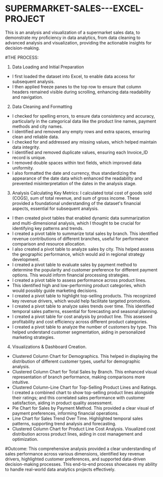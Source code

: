 # SUPERMARKET-SALES---EXCEL-PROJECT
This is an analysis and visualization of a supermarket sales data, to demonstrate my proficiency in data analytics, from data cleaning to advanced analysis and visualization, providing the actionable insights for decision-making.

#THE PROCESS:

1. Data Loading and Initial Preparation
- I first loaded the dataset into Excel, to enable data access for subsequent analysis.
- I then applied freeze panes to the top row to ensure that column headers remained visible during scrolling, enhancing data readability and navigation.

2. Data Cleaning and Formatting
- I checked for spelling errors, to ensure data consistency and accuracy, particularly in the categorical data like the product line names, payment methods and city names.
- I identified and removed any empty rows and extra spaces, ensuring clean and reliable data.
- I checked for and addressed any missing values, which helped maintain data integrity.
- I identified and removed duplicate values, ensuring each Invoice_ID record is unique.
- I removed double spaces within text fields, which improved data uniformity.
- I also formatted the date and currency, thus standardizing the appearance of the date data which enhanced the readability and prevented misinterpretation of the dates in the analysis stage.

3. Analysis
Calculating Key Metrics:
I calculated total cost of goods sold (COGS), sum of total revenue, and sum of gross income.
These provided a foundational understanding of the dataset's financial aspects, essential for subsequent analysis.

- I then created pivot tables that enabled dynamic data summarization and multi-dimensional analysis, which I thought to be crucial for identifying key patterns and trends.
- I created a pivot table to summarize total sales by branch.
This identified revenue contributions of different branches, useful for performance comparison and resource allocation.
- I also created a pivot table to analyze sales by city.
This helped assess the geographic performance, which would aid in regional strategy development.
- I created a pivot table to evaluate sales by payment method to determine the popularity and customer preference for different payment options.
This would inform financial processing strategies.
- I created a pivot table to assess performance across product lines.
- This identified high and low-performing product categories, which would possibly guide marketing decisions.
- I created a pivot table to highlight top-selling products.
This recognized key revenue drivers, which would help facilitate targeted promotions.
- I created a pivot table to analyze sales trends over time.
This identified temporal sales patterns, essential for forecasting and seasonal planning.
- I created a pivot table for cost analysis by product line.
This assessed profitability and cost efficiency across different product categories.
- I created a pivot table to analyze the number of customers by type.
This helped understand customer segmentation, aiding in personalized marketing strategies.

4. Visualizations & Dashboard Creation.
- Clustered Column Chart for Demographics.
This helped in displaying the distribution of different customer types, useful for demographic analysis.
- Clustered Column Chart for Total Sales by Branch.
This enhanced visual representation of branch performance, making comparisons more intuitive.
- Clustered Column-Line Chart for Top-Selling Product Lines and Ratings.
I created a combined chart to show top-selling product lines alongside their ratings; and this correlated sales performance with customer satisfaction, aiding in product quality assessment.
- Pie Chart for Sales by Payment Method.
This provided a clear visual of payment preferences, informing financial operations.
- Line Chart for Sales Trend Over Time.
Highlighted temporal sales patterns, supporting trend analysis and forecasting.
- Clustered Column Chart for Product Line Cost Analysis.
Visualized cost distribution across product lines, aiding in cost management and optimization.

#Outcome:
This comprehensive analysis provided a clear understanding of sales performance across various dimensions, identified key revenue drivers, highlighted customer preferences, and supported data-driven decision-making processes.
This end-to-end process showcases my ability to handle real-world data analytics projects effectively.
